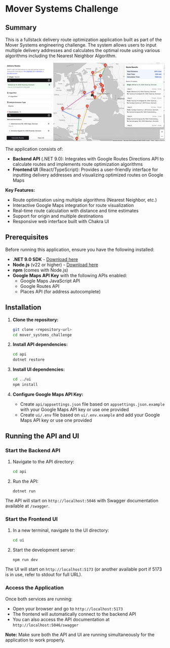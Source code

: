 # Mover Systems Challenge

## Summary

This is a fullstack delivery route optimization application built as part of the Mover Systems engineering challenge. The system allows users to input multiple delivery addresses and calculates the optimal route using various algorithms including the Nearest Neighbor Algorithm.

![Screenshot](screenshot.png)

The application consists of:

- **Backend API** (.NET 9.0): Integrates with Google Routes Directions API to calculate routes and implements route optimization algorithms
- **Frontend UI** (React/TypeScript): Provides a user-friendly interface for inputting delivery addresses and visualizing optimized routes on Google Maps

**Key Features:**

- Route optimization using multiple algorithms (Nearest Neighbor, etc.)
- Interactive Google Maps integration for route visualization
- Real-time route calculation with distance and time estimates
- Support for origin and multiple destinations
- Responsive web interface built with Chakra UI

## Prerequisites

Before running this application, ensure you have the following installed:

- **.NET 9.0 SDK** - [Download here](https://dotnet.microsoft.com/download/dotnet/9.0)
- **Node.js** (v22 or higher) - [Download here](https://nodejs.org/)
- **npm** (comes with Node.js)
- **Google Maps API Key** with the following APIs enabled:
  - Google Maps JavaScript API
  - Google Routes API
  - Places API (for address autocomplete)

## Installation

1. **Clone the repository:**

   ```bash
   git clone <repository-url>
   cd mover_systems_challenge
   ```

2. **Install API dependencies:**

   ```bash
   cd api
   dotnet restore
   ```

3. **Install UI dependencies:**

   ```bash
   cd ../ui
   npm install
   ```

4. **Configure Google Maps API Key:**
   - Create `api/appsettings.json` file based on `appsettings.json.example` with your Google Maps API key or use one provided
   - Create `ui/.env` file based on `ui/.env.example` and add your Google Maps API key or use one provided

## Running the API and UI

### Start the Backend API

1. Navigate to the API directory:

   ```bash
   cd api
   ```

2. Run the API:
   ```bash
   dotnet run
   ```

The API will start on `http://localhost:5046` with Swagger documentation available at `/swagger`.

### Start the Frontend UI

1. In a new terminal, navigate to the UI directory:

   ```bash
   cd ui
   ```

2. Start the development server:
   ```bash
   npm run dev
   ```

The UI will start on `http://localhost:5173` (or another available port if 5173 is in use, refer to stdout for full URL).

### Access the Application

Once both services are running:

- Open your browser and go to `http://localhost:5173`
- The frontend will automatically connect to the backend API
- You can also access the API documentation at `http://localhost:5046/swagger`

**Note:** Make sure both the API and UI are running simultaneously for the application to work properly.
